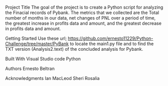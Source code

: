 Project Title
The goal of the project is to create a Python script for analyzing the Finacial records of Pybank. The metrics that we collected are the Total number of months in our data, net changes of PNL over a period of time, the greatest increase in profits data and amount, and the greatest decrease in profits data and amount.

Getting Started
Use these url; https://github.com/ernesto11229/Python-Challenge/tree/master/PyBank to locate the main1.py file and to find the  TXT version (Analysis2.text) of the concluded analysis for Pybank.

Built With 
Visual Studio code 
Python 

Authors 
Ernesto Beltran

Acknowledgments
Ian MacLeod
Sheri Rosalia
